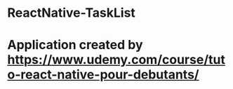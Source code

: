 # ReactNative-TaskList

# Application created by https://www.udemy.com/course/tuto-react-native-pour-debutants/ 

